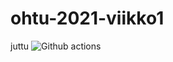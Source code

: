 # ohtu-2021-viikko1
juttu
![Github actions](https://github.com/SuperTLP/ohtu-2021-viikko1/workflows/CI/badge.svg)

